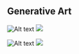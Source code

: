 ## Generative Art

![Alt text](./examples/.svg)
<img src="./examples/-1836813014653452784.svg">


![Alt text](./examples/.svg)
<img src="./examples/-79126477478620512.svg">
